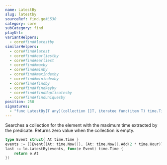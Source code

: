 ```yaml
---
name: LatestBy
slug: latestby
sourceRef: find.go#L530
category: core
subCategory: find
playUrl: 
variantHelpers:
  - core#find#latestby
similarHelpers:
  - core#find#latest
  - core#find#earliestby
  - core#find#earliest
  - core#find#maxby
  - core#find#minby
  - core#find#maxindexby
  - core#find#minindexby
  - core#find#findby
  - core#find#findkeyby
  - core#find#findduplicatesby
  - core#find#finduniquesby
position: 250
signatures:
  - "func LatestBy[T any](collection []T, iteratee func(item T) time.Time) T"
---
```


Searches a collection for the element with the maximum time extracted by the predicate. Returns zero value when the collection is empty.

```go
type Event struct{ At time.Time }
events := []Event{{At: time.Now()}, {At: time.Now().Add(2 * time.Hour)}}
last := lo.LatestBy(events, func(e Event) time.Time {
    return e.At
})
```


